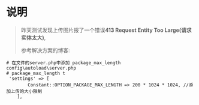 [^created_at]:2021/11/25
[^authot]:姚留洋

# 说明

> 昨天测试发现上传图片报了一个错误**413 Request Entity Too Large(请求实体太大)**,
>
> 参考解决方案的博客:	

```shell
# 在文件的server.php中添加 package_max_length
config\autoload\server.php
# package_max_length t
 'settings' => [
        Constant::OPTION_PACKAGE_MAX_LENGTH => 200 * 1024 * 1024, //添加上传的大小限制
    ],
```

